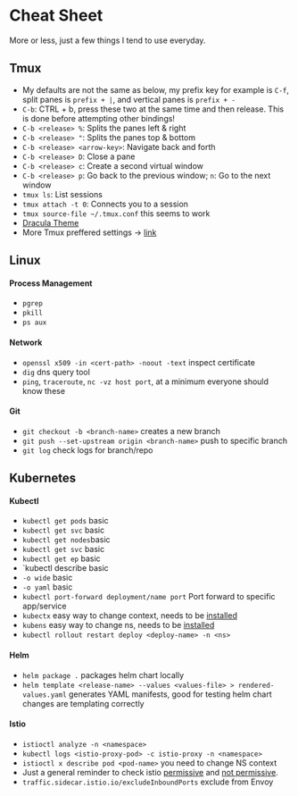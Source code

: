 # Cheat Sheet

More or less, just a few things I tend to use everyday. 

## Tmux

- My defaults are not the same as below, my prefix key for example is `C-f`, split panes is `prefix + |`, and vertical panes is `prefix + -` 
- `C-b`: CTRL + b, press these two at the same time and then release. This is done before attempting other bindings!
- `C-b <release> %`: Splits the panes left & right
- `C-b <release> "`: Splits the panes top & bottom
- `C-b <release> <arrow-key>`: Navigate back and forth
- `C-b <release> D`: Close a pane
- `C-b <release> c`: Create a second virtual window
- `C-b <release> p`: Go back to the previous window; `n`: Go to the next window
- `tmux ls`: List sessions
- `tmux attach -t 0`: Connects you to a session
- `tmux source-file ~/.tmux.conf` this seems to work 
- [Dracula Theme](https://dev.to/andrenbrandao/terminal-setup-with-zsh-tmux-dracula-theme-48lm)
- More Tmux preffered settings -> [link](https://hamvocke.com/blog/a-quick-and-easy-guide-to-tmux/)

## Linux

#### Process Management

- `pgrep`
- `pkill`
- `ps aux`

#### Network

- `openssl x509 -in <cert-path> -noout -text` inspect certificate
- `dig` dns query tool
- `ping`, `traceroute`, `nc -vz host port`, at a minimum everyone should know these


#### Git

- `git checkout -b <branch-name>` creates a new branch
- `git push --set-upstream origin <branch-name>` push to specific branch
- `git log` check logs for branch/repo


## Kubernetes


#### Kubectl

- `kubectl get pods` basic
- `kubectl get svc` basic
- `kubectl get nodes`basic
- `kubectl get svc` basic
- `kubectl get ep` basic
- `kubectl describe <resources> basic
- `-o wide` basic
- `-o yaml` basic
- `kubectl port-forward deployment/name port` Port forward to specific app/service
- `kubectx` easy way to change context, needs to be [installed](https://github.com/ahmetb/kubectx)
- `kubens` easy way to change ns, needs to be [installed](https://github.com/ahmetb/kubectx/blob/master/kubens)
- `kubectl rollout restart deploy <deploy-name> -n <ns>`


#### Helm

- `helm package .` packages helm chart locally
- `helm template <release-name> --values <values-file> > rendered-values.yaml` generates YAML manifests, good for testing helm chart changes are templating correctly


#### Istio

- `istioctl analyze -n <namespace>`
- `kubectl logs <istio-proxy-pod> -c istio-proxy -n <namespace>`
- `istioctl x describe pod <pod-name>` you need to change NS context
- Just a general reminder to check istio [permissive](https://istio.io/latest/docs/concepts/security/#permissive-mtls) and [not permissive](https://istio.io/latest/docs/concepts/security/#strict-mtls).
- `traffic.sidecar.istio.io/excludeInboundPorts` exclude from Envoy

